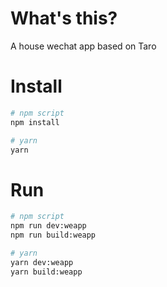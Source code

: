 # What's this?
A house wechat app based on Taro

# Install
```bash
# npm script
npm install

# yarn
yarn
```

# Run
```bash
# npm script
npm run dev:weapp
npm run build:weapp

# yarn
yarn dev:weapp
yarn build:weapp
```